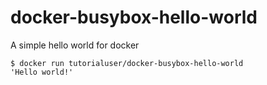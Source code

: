 # docker-busybox-hello-world
A simple hello world for docker

```
$ docker run tutorialuser/docker-busybox-hello-world
'Hello world!'
```

